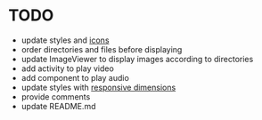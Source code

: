 # TODO

* update styles and [icons](https://github.com/oblador/react-native-vector-icons)
* order directories and files before displaying
* update ImageViewer to display images according to directories
* add activity to play video
* add component to play audio
* update styles with [responsive dimensions](https://www.npmjs.com/package/react-native-responsive-dimensions)
* provide comments
* update README.md
